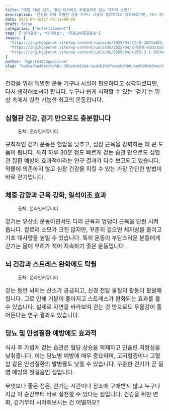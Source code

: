 ```yaml
---
title: "매일 30분 걷기, 혈압·다이어트·우울감까지 잡는 기적의 습관!"
description: "건강을 위해 특별한 운동 기구나 시설이 필요하다고 생각하셨다면, 다시 생각해보셔야 합니다. 누구나 쉽게 시작할 수 있는 '걷기'는 일상 속에서 실천 가능한 최고의 운동입니다."
date: 2025-04-16T17:40:11+09:00
draft: false
categories: ["entertainment"]
tags: ["걷기운동", "다이어트", "우울감에좋은운동"]
images: [
  "https://ingihgoyonet.site/wp-content/uploads/2025/04/걷는중-1024x683.jpg"
  "https://ingihgoyonet.site/wp-content/uploads/2025/04/걷기운동-683x1024.jpg"
  "https://ingihgoyonet.site/wp-content/uploads/2025/04/뇌건강-2-1-1024x641.jpg"
]
author: "kgkstn1423gmailcom"
slug: "%eb%a7%a4%ec%9d%bc-30%eb%b6%84-%ea%b1%b7%ea%b8%b0-%ed%98%88%ec%95%95%c2%b7%eb%8b%a4%ec%9d%b4%ec%96%b4%ed%8a%b8%c2%b7%ec%9a%b0%ec%9a%b8%ea%b0%90%ea%b9%8c%ec%a7%80-%ec%9e%a1%eb%8a%94-%ea%b8%b0%ec%a0%81"
---
```


<p style="font-size:18px">건강을 위해 특별한 운동 기구나 시설이 필요하다고 생각하셨다면, 다시 생각해보셔야 합니다. 누구나 쉽게 시작할 수 있는 '걷기'는 일상 속에서 실천 가능한 최고의 운동입니다.</p> <h2 >심혈관 건강, 걷기 만으로도 충분합니다</h2> <figure ><img src="https://ingihgoyonet.site/wp-content/uploads/2025/04/걷는중-1024x683.jpg" alt="" style="aspect-ratio:16/9;object-fit:cover"/><figcaption >출처 : 온라인커뮤니티</figcaption></figure> <p style="font-size:18px">규칙적인 걷기 운동은 혈압을 낮추고, 심장 근육을 강화하는 데 큰 도움이 됩니다. 특히 하루 30분 정도 빠르게 걷는 습관 만으로도 심혈관 질환 예방에 효과적이라는 연구 결과가 다수 보고되고 있습니다. 약물에 의존하지 않고 심장 건강을 지킬 수 있는 가장 간단한 방법이 바로 걷기입니다.</p> <h2 >체중 감량과 근육 강화, 일석이조 효과</h2> <figure ><img src="https://ingihgoyonet.site/wp-content/uploads/2025/04/걷기운동-683x1024.jpg" alt="" style="aspect-ratio:16/9;object-fit:cover"/><figcaption >출처 : 온라인커뮤니티</figcaption></figure> <p style="font-size:18px">걷기는 유산소 운동이면서도 다리 근육과 엉덩이 근육을 단련 시켜줍니다. 칼로리 소모가 크진 않지만, 꾸준히 걸으면 체지방을 줄이고 기초 대사량을 높일 수 있습니다. 특히 운동이 부담스러운 분들에게 걷기는 몸에 무리가 적어 지속하기 좋은 운동입니다.</p> <h2 >뇌 건강과 스트레스 완화에도 탁월</h2> <figure ><img src="https://ingihgoyonet.site/wp-content/uploads/2025/04/뇌건강-2-1-1024x641.jpg" alt="" style="aspect-ratio:16/9;object-fit:cover"/><figcaption >출처 : 온라인커뮤니티</figcaption></figure> <p style="font-size:18px">걷는 동안 뇌에는 산소가 공급되고, 신경 전달 물질의 활동이 활발해집니다. 그로 인해 기분이 좋아지고 스트레스가 완화되는 효과를 볼 수 있습니다. 실제로 자연을 바라보며 걷는 것 만으로도 우울감이 줄어든다는 연구 결과도 있습니다.</p> <h2 >당뇨 및 만성질환 예방에도 효과적</h2> <p style="font-size:18px">식사 후 가볍게 걷는 습관은 혈당 상승을 억제하고 인슐린 저항성을 낮춰줍니다. 이는 당뇨병 예방에 매우 중요하며, 고지혈증이나 고혈압 같은 만성질환의 발병률도 낮출 수 있습니다. 꾸준한 걷기가 곧 질병 예방의 첫걸음인 셈입니다.</p> <p style="font-size:18px">무엇보다 좋은 점은, 걷기는 시간이나 장소에 구애받지 않고 누구나 지금 이 순간부터 바로 실천할 수 있다는 점입니다. 건강을 위한 변화, 걷기부터 시작해보시는 건 어떨까요?</p>